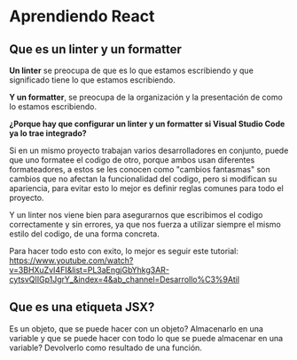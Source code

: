 # Aprendiendo React

## Que es un linter y un formatter

**Un linter** se preocupa de que es lo que estamos escribiendo y que significado tiene lo que estamos escribiendo.

**Y un formatter**, se preocupa de la organización y la presentación de como lo estamos escribiendo.

**¿Porque hay que configurar un linter y un formatter si Visual Studio Code ya lo trae integrado?**

Si en un mismo proyecto trabajan varios desarrolladores en conjunto, puede que uno formatee el codigo de otro, porque ambos usan diferentes formateadores, a estos se les conocen como "cambios fantasmas" son cambios que no afectan la funcionalidad del codigo, pero si modifican su apariencia, para evitar esto lo mejor es definir reglas comunes para todo el proyecto.

Y un linter nos viene bien para asegurarnos que escribimos el codigo correctamente y sin errores, ya que nos fuerza a utilizar siempre el mismo estilo del codigo, de una forma concreta.

Para hacer todo esto con exito, lo mejor es seguir este tutorial: https://www.youtube.com/watch?v=3BHXuZvI4FI&list=PL3aEngjGbYhkg3AR-cytsvQIIGp1JgrY_&index=4&ab_channel=Desarrollo%C3%9Atil

## Que es una etiqueta JSX?
Es un objeto, que se puede hacer con un objeto? Almacenarlo en una variable y que se puede hacer con todo lo que se puede almacenar en una variable? Devolverlo como resultado de una función.